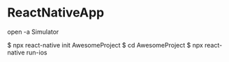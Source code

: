 # ReactNativeApp

open -a Simulator

$ npx react-native init AwesomeProject
$ cd AwesomeProject
$ npx react-native run-ios
